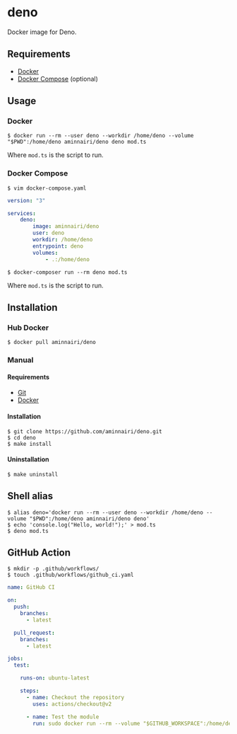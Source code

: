 # deno

Docker image for Deno.

## Requirements

- [Docker](https://www.docker.com/)
- [Docker Compose](https://docs.docker.com/compose/) (optional)

## Usage

### Docker

```console
$ docker run --rm --user deno --workdir /home/deno --volume "$PWD":/home/deno aminnairi/deno deno mod.ts
```

Where `mod.ts` is the script to run.

### Docker Compose

```console
$ vim docker-compose.yaml
```

```yaml
version: "3"

services:
    deno:
        image: aminnairi/deno
        user: deno
        workdir: /home/deno
        entrypoint: deno
        volumes:
            - .:/home/deno
```

```console
$ docker-composer run --rm deno mod.ts
```

Where `mod.ts` is the script to run.

## Installation

### Hub Docker

```console
$ docker pull aminnairi/deno
```

### Manual

#### Requirements

- [Git](https://git-scm.com/)
- [Docker](https://www.docker.com/)

#### Installation

```console
$ git clone https://github.com/aminnairi/deno.git
$ cd deno
$ make install
```

#### Uninstallation

```console
$ make uninstall
```

## Shell alias

```console
$ alias deno='docker run --rm --user deno --workdir /home/deno --volume "$PWD":/home/deno aminnairi/deno deno'
$ echo 'console.log("Hello, world!");' > mod.ts
$ deno mod.ts
```

## GitHub Action

```console
$ mkdir -p .github/workflows/
$ touch .github/workflows/github_ci.yaml
```

```yaml
name: GitHub CI

on:
  push:
    branches:
      - latest

  pull_request:
    branches:
      - latest

jobs:
  test:

    runs-on: ubuntu-latest

    steps:
      - name: Checkout the repository
        uses: actions/checkout@v2

      - name: Test the module
        run: sudo docker run --rm --volume "$GITHUB_WORKSPACE":/home/deno aminnairi/deno deno test
```
